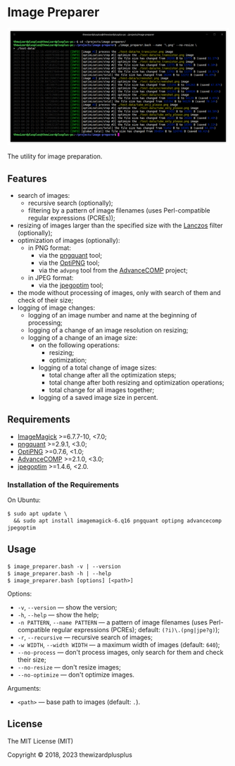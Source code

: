 # Image Preparer

![](docs/screenshot_1.png)

The utility for image preparation.

## Features

- search of images:
  - recursive search (optionally);
  - filtering by a pattern of image filenames (uses Perl-compatible regular expressions (PCREs));
- resizing of images larger than the specified size with the [Lanczos](https://en.wikipedia.org/wiki/Lanczos_resampling) filter (optionally);
- optimization of images (optionally):
  - in PNG format:
    - via the [pngquant](https://pngquant.org/) tool;
    - via the [OptiPNG](http://optipng.sourceforge.net/) tool;
    - via the `advpng` tool from the [AdvanceCOMP](http://www.advancemame.it/) project;
  - in JPEG format:
    - via the [jpegoptim](https://github.com/tjko/jpegoptim) tool;
- the mode without processing of images, only with search of them and check of their size;
- logging of image changes:
  - logging of an image number and name at the beginning of processing;
  - logging of a change of an image resolution on resizing;
  - logging of a change of an image size:
    - on the following operations:
      - resizing;
      - optimization;
    - logging of a total change of image sizes:
      - total change after all the optimization steps;
      - total change after both resizing and optimization operations;
      - total change for all images together;
    - logging of a saved image size in percent.

## Requirements

- [ImageMagick](http://www.imagemagick.org/) >=6.7.7-10, <7.0;
- [pngquant](https://pngquant.org/) >=2.9.1, <3.0;
- [OptiPNG](http://optipng.sourceforge.net/) >=0.7.6, <1.0;
- [AdvanceCOMP](http://www.advancemame.it/) >=2.1.0, <3.0;
- [jpegoptim](https://github.com/tjko/jpegoptim) >=1.4.6, <2.0.

### Installation of the Requirements

On Ubuntu:

```
$ sudo apt update \
  && sudo apt install imagemagick-6.q16 pngquant optipng advancecomp jpegoptim
```

## Usage

```
$ image_preparer.bash -v | --version
$ image_preparer.bash -h | --help
$ image_preparer.bash [options] [<path>]
```

Options:

- `-v`, `--version` &mdash; show the version;
- `-h`, `--help` &mdash; show the help;
- `-n PATTERN`, `--name PATTERN` &mdash; a pattern of image filenames (uses Perl-compatible regular expressions (PCREs); default: `(?i)\.(png|jpe?g)`);
- `-r`, `--recursive` &mdash; recursive search of images;
- `-w WIDTH`, `--width WIDTH` &mdash; a maximum width of images (default: `640`);
- `--no-process` &mdash; don't process images, only search for them and check their size;
- `--no-resize` &mdash; don't resize images;
- `--no-optimize` &mdash; don't optimize images.

Arguments:

- `<path>` &mdash; base path to images (default: `.`).

## License

The MIT License (MIT)

Copyright &copy; 2018, 2023 thewizardplusplus
